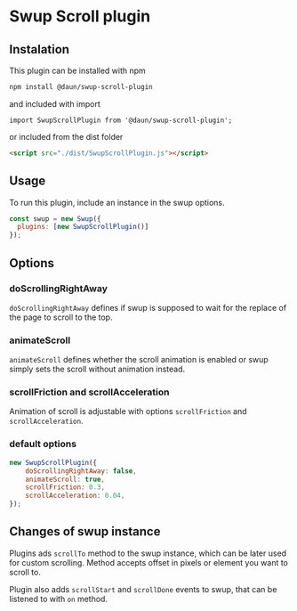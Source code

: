 # Swup Scroll plugin

## Instalation
This plugin can be installed with npm

```bash
npm install @daun/swup-scroll-plugin
```

and included with import

```shell
import SwupScrollPlugin from '@daun/swup-scroll-plugin';
```

or included from the dist folder

```html
<script src="./dist/SwupScrollPlugin.js"></script>
```

## Usage

To run this plugin, include an instance in the swup options.

```javascript
const swup = new Swup({
  plugins: [new SwupScrollPlugin()]
});
```

## Options
### doScrollingRightAway
`doScrollingRightAway` defines if swup is supposed to wait for the replace of the page to scroll to the top. 

### animateScroll
`animateScroll` defines whether the scroll animation is enabled or swup simply sets the scroll without animation instead.

### scrollFriction and scrollAcceleration
Animation of scroll is adjustable with options `scrollFriction` and `scrollAcceleration`.

### default options
```javascript
new SwupScrollPlugin({
    doScrollingRightAway: false,
    animateScroll: true,
    scrollFriction: 0.3,
    scrollAcceleration: 0.04,
});
```

## Changes of swup instance
Plugins ads `scrollTo` method to the swup instance, which can be later used for custom scrolling. 
Method accepts offset in pixels or element you want to scroll to.

Plugin also adds `scrollStart` and `scrollDone` events to swup, that can be listened to with `on` method.  
